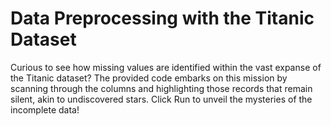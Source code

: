 # Data Preprocessing with the Titanic Dataset

Curious to see how missing values are identified within the vast expanse of the Titanic dataset? The provided code embarks on this mission by scanning through the columns and highlighting those records that remain silent, akin to undiscovered stars. Click Run to unveil the mysteries of the incomplete data!